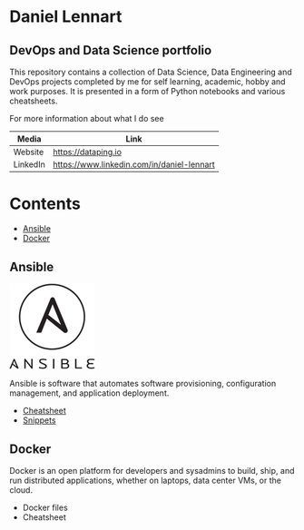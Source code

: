 # Daniel Lennart
## DevOps and Data Science portfolio
This repository contains a collection of Data Science, Data Engineering and DevOps projects completed by me for self learning, academic, hobby and work purposes. It is presented in a form of Python notebooks and various cheatsheets.

For more information about what I do see

| Media | Link |
| ------ | ----- |
| Website | <https://dataping.io> |
| LinkedIn | <https://www.linkedin.com/in/daniel-lennart> |

# Contents
* [Ansible](#Ansible)
* [Docker](#Docker)

## Ansible
![ansible logo](https://github.com/daniel-lennart/data-portfolio/blob/master/images/ansible-logo.png)

Ansible is software that automates software provisioning, configuration management, and application deployment.

* [Cheatsheet](../master/ansible/cheatsheet.md)
* [Snippets](../master/ansible/snippets.md)

## Docker
Docker is an open platform for developers and sysadmins to build, ship, and run distributed applications, whether on laptops, data center VMs, or the cloud.

* Docker files
* Cheatsheet
